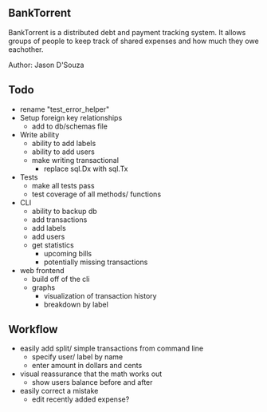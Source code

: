 BankTorrent
-----------

BankTorrent is a distributed debt and payment tracking system. It allows
groups of people to keep track of shared expenses and how much they owe
eachother. 

Author: Jason D'Souza


Todo
----
- rename "test_error_helper"
- Setup foreign key relationships
  - add to db/schemas file
- Write ability
  - ability to add labels
  - ability to add users
  - make writing transactional
    - replace sql.Dx with sql.Tx
- Tests
  - make all tests pass
  - test coverage of all methods/ functions
- CLI 
  - ability to backup db
  - add transactions
  - add labels
  - add users
  - get statistics
    - upcoming bills
    - potentially missing transactions
- web frontend
  - build off of the cli
  - graphs
    - visualization of transaction history
    - breakdown by label


Workflow
--------
- easily add split/ simple transactions from command line
  - specify user/ label by name
  - enter amount in dollars and cents
- visual reassurance that the math works out
  - show users balance before and after
- easily correct a mistake
  - edit recently added expense?
